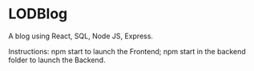 # LODBlog
A blog using React, SQL, Node JS, Express.

Instructions: npm start to launch the Frontend; npm start in the backend folder to launch the Backend.


